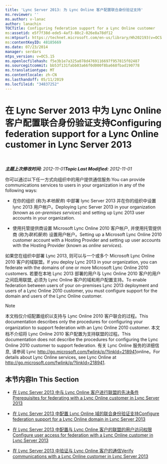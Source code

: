 ```yaml
---
title: 'Lync Server 2013: 为 Lync Online 客户配置联合身份验证支持'
ms.reviewer: ''
ms.author: v-lanac
author: lanachin
TOCTitle: Configuring federation support for a Lync Online customer
ms:assetid: e5f7f38d-ede5-4af3-88c2-026e8a78df12
ms:mtpsurl: https://technet.microsoft.com/en-us/library/Hh202193(v=OCS.15)
ms:contentKeyID: 48185669
ms.date: 07/23/2014
manager: serdars
mtps_version: v=OCS.15
ms.openlocfilehash: f5e3b1e7a325a078d4769116697f957815f02487
ms.sourcegitcommit: bb53f131fabb03a66f0d000f8ba668fbad190778
ms.translationtype: MT
ms.contentlocale: zh-CN
ms.lasthandoff: 05/11/2019
ms.locfileid: "34837252"
---
```

<div data-xmlns="http://www.w3.org/1999/xhtml">

<div class="topic" data-xmlns="http://www.w3.org/1999/xhtml" data-msxsl="urn:schemas-microsoft-com:xslt" data-cs="http://msdn.microsoft.com/en-us/">

<div data-asp="http://msdn2.microsoft.com/asp">

# <a name="configuring-federation-support-for-a-lync-online-customer-in-lync-server-2013"></a><span data-ttu-id="40688-102">在 Lync Server 2013 中为 Lync Online 客户配置联合身份验证支持</span><span class="sxs-lookup"><span data-stu-id="40688-102">Configuring federation support for a Lync Online customer in Lync Server 2013</span></span>

</div>

<div id="mainSection">

<div id="mainBody">

<span> </span>

<span data-ttu-id="40688-103">_**主题上次修改时间:** 2012-11-01_</span><span class="sxs-lookup"><span data-stu-id="40688-103">_**Topic Last Modified:** 2012-11-01_</span></span>

<span data-ttu-id="40688-104">你可以通过以下任一方式向组织中的用户提供通信服务:</span><span class="sxs-lookup"><span data-stu-id="40688-104">You can provide communications services to users in your organization in any of the following ways:</span></span>

  - <span data-ttu-id="40688-105">在你的组织 (称为*本地服务*) 中部署 lync Server 2013 并在你的组织中设置 lync 2013 用户帐户。</span><span class="sxs-lookup"><span data-stu-id="40688-105">Deploying Lync Server 2013 in your organization (known as *on-premises services*) and setting up Lync 2013 user accounts in your organization.</span></span>

  - <span data-ttu-id="40688-106">使用托管提供商设置 Microsoft Lync Online 2010 客户帐户, 并使用托管提供商 (称为*联机服务*) 设置用户帐户。</span><span class="sxs-lookup"><span data-stu-id="40688-106">Setting up a Microsoft Lync Online 2010 customer account with a Hosting Provider and setting up user accounts with the Hosting Provider (known as *online services*).</span></span>

<span data-ttu-id="40688-107">如果您在组织中部署 Lync 2013, 则可以与一个或多个 Microsoft Lync Online 2010 客户的域联盟。</span><span class="sxs-lookup"><span data-stu-id="40688-107">If you deploy Lync 2013 in your organization, you can federate with the domains of one or more Microsoft Lync Online 2010 customers.</span></span> <span data-ttu-id="40688-108">若要在本地 Lync 2013 部署的用户与 Lync Online 2010 客户的用户之间启用联盟, 必须为 Lync Online 客户的域和用户配置支持。</span><span class="sxs-lookup"><span data-stu-id="40688-108">To enable federation between users of your on-premises Lync 2013 deployment and users of a Lync Online 2010 customer, you must configure support for the domain and users of the Lync Online customer.</span></span>

<div>


> [!NOTE]  
> <span data-ttu-id="40688-109">本文档仅介绍配置组织以支持与 Lync Online 2010 客户联合的过程。</span><span class="sxs-lookup"><span data-stu-id="40688-109">This documentation describes only the procedures for configuring your organization to support federation with an Lync Online 2010 customer.</span></span> <span data-ttu-id="40688-110">本文档不介绍将 Lync Online 2010 客户配置为支持联盟的过程。</span><span class="sxs-lookup"><span data-stu-id="40688-110">This documentation does not describe the procedures for configuring the Lync Online 2010 customer to support federation.</span></span> <span data-ttu-id="40688-111">有关 Lync Online 服务的详细信息, 请参阅 Lync <A href="http://go.microsoft.com/fwlink/p/?linkid=218941">http://go.microsoft.com/fwlink/p/?linkId=218941</A>online。</span><span class="sxs-lookup"><span data-stu-id="40688-111">For details about Lync Online services, see Lync Online at <A href="http://go.microsoft.com/fwlink/p/?linkid=218941">http://go.microsoft.com/fwlink/p/?linkId=218941</A>.</span></span>



</div>

<div>

## <a name="in-this-section"></a><span data-ttu-id="40688-112">本节内容</span><span class="sxs-lookup"><span data-stu-id="40688-112">In This Section</span></span>

  - [<span data-ttu-id="40688-113">在 Lync Server 2013 中与 Lync Online 客户进行联盟的先决条件</span><span class="sxs-lookup"><span data-stu-id="40688-113">Prerequisites for federating with a Lync Online customer in Lync Server 2013</span></span>](lync-server-2013-prerequisites-for-federating-with-a-lync-online-customer.md)

  - [<span data-ttu-id="40688-114">在 Lync Server 2013 中配置 Lync Online 域的联合身份验证支持</span><span class="sxs-lookup"><span data-stu-id="40688-114">Configure federation support for a Lync Online domain in Lync Server 2013</span></span>](lync-server-2013-configure-federation-support-for-a-lync-online-domain.md)

  - [<span data-ttu-id="40688-115">在 Lync Server 2013 中配置与 Lync Online 客户的联盟的用户访问权限</span><span class="sxs-lookup"><span data-stu-id="40688-115">Configure user access for federation with a Lync Online customer in Lync Server 2013</span></span>](lync-server-2013-configure-user-access-for-federation-with-a-lync-online-customer.md)

  - [<span data-ttu-id="40688-116">在 Lync Server 2013 中验证与 Lync Online 客户的通信</span><span class="sxs-lookup"><span data-stu-id="40688-116">Verify communications with a Lync Online customer in Lync Server 2013</span></span>](lync-server-2013-verify-communications-with-a-lync-online-customer.md)

</div>

</div>

<span> </span>

</div>

</div>

</div>

